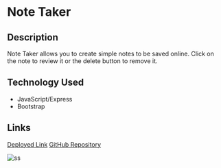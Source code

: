# Note Taker
  
## Description
Note Taker allows you to create simple notes to be saved online. Click on the note to review it or the delete button to remove it.

## Technology Used
- JavaScript/Express
- Bootstrap

## Links
[Deployed Link](https://mysterious-taiga-00771.herokuapp.com/) 
[GitHub Repository](https://github.com/cactido/note-taker)  

![ss](https://user-images.githubusercontent.com/82249567/130371436-db61f85f-007e-4fd8-8131-f3902fa8851e.png)
